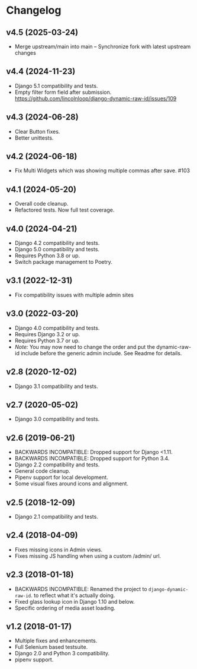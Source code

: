 # Changelog

## v4.5 (2025-03-24)

- Merge upstream/main into main – Synchronize fork with latest upstream changes

## v4.4 (2024-11-23)

- Django 5.1 compatibility and tests.
- Empty filter form field after submission. https://github.com/lincolnloop/django-dynamic-raw-id/issues/109

## v4.3 (2024-06-28)

- Clear Button fixes.
- Better unittests.

## v4.2 (2024-06-18)

- Fix Multi Widgets which was showing multiple commas after save. #103

## v4.1 (2024-05-20)

- Overall code cleanup.
- Refactored tests. Now full test coverage.

## v4.0 (2024-04-21)

- Django 4.2 compatibility and tests.
- Django 5.0 compatibility and tests.
- Requires Python 3.8 or up.
- Switch package management to Poetry.

## v3.1 (2022-12-31)

- Fix compatibility issues with multiple admin sites

## v3.0 (2022-03-20)

- Django 4.0 compatibility and tests.
- Requires Django 3.2 or up.
- Requires Python 3.7 or up.
- _Note:_ You may now need to change the order and put the dynamic-raw-id
  include before the generic admin include. See Readme for details.

## v2.8 (2020-12-02)

- Django 3.1 compatibility and tests.

## v2.7 (2020-05-02)

- Django 3.0 compatibility and tests.

## v2.6 (2019-06-21)

- BACKWARDS INCOMPATIBLE: Dropped support for Django <1.11.
- BACKWARDS INCOMPATIBLE: Dropped support for Python 3.4.
- Django 2.2 compatibility and tests.
- General code cleanup.
- Pipenv support for local development.
- Some visual fixes around icons and alignment.

## v2.5 (2018-12-09)

- Django 2.1 compatibility and tests.

## v2.4 (2018-04-09)

- Fixes missing icons in Admin views.
- Fixes missing JS handling when using a custom /admin/ url.

## v2.3 (2018-01-18)

- BACKWARDS INCOMPATIBLE: Renamed the project to `django-dynamic-raw-id`.
  to reflect what it's actually doing.
- Fixed glass lookup icon in Django 1.10 and below.
- Specific ordering of media asset loading.

## v1.2 (2018-01-17)

- Multiple fixes and enhancements.
- Full Selenium based testsuite.
- Django 2.0 and Python 3 compatibility.
- pipenv support.
